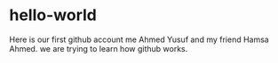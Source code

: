 # hello-world
Here is our first github account me Ahmed Yusuf and my friend Hamsa Ahmed. we are trying to learn how github works.
